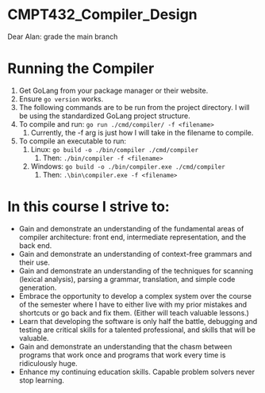 # CMPT432_Compiler_Design

Dear Alan: grade the main branch


# Running the Compiler
1. Get GoLang from your package manager or their website.
1. Ensure `go version` works.
1. The following commands are to be run from the project directory. I will be using the standardized GoLang project structure. 
1. To compile and run: `go run ./cmd/compiler/ -f <filename>` 
    1. Currently, the -f arg is just how I will take in the filename to compile.
1. To compile an executable to run:
    1. Linux: `go build -o ./bin/compiler ./cmd/compiler`
        1. Then: `./bin/compiler -f <filename>`
    1. Windows: `go build -o ./bin/compiler.exe ./cmd/compiler`
        1. Then: `.\bin\compiler.exe -f <filename>`

# In this course I strive to:
* Gain and demonstrate an understanding of the fundamental areas of compiler
architecture: front end, intermediate representation, and the back end.
* Gain and demonstrate an understanding of context-free grammars and their use.
* Gain and demonstrate an understanding of the techniques for scanning (lexical
analysis), parsing a grammar, translation, and simple code generation.
* Embrace the opportunity to develop a complex system over the course of the
semester where I have to either live with my prior mistakes and shortcuts or go
back and fix them. (Either will teach valuable lessons.) 
* Learn that developing the software is only half the battle, debugging and testing are
critical skills for a talented professional, and skills that will be valuable. 
* Gain and demonstrate an understanding that the chasm between programs that
work once and programs that work every time is ridiculously huge.
* Enhance my continuing education skills. Capable problem solvers never stop
learning. 
